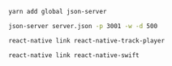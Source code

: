 ```bash
yarn add global json-server
```

```bash
json-server server.json -p 3001 -w -d 500
```

```bash
react-native link react-native-track-player
```

```bash
react-native link react-native-swift
```
